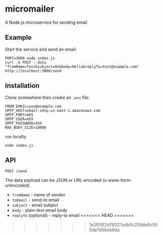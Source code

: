 # micromailer

A Node.js microservice for sending email

## Example

Start the service and send an email:

```
PORT=3000 node index.js
curl -X POST --data "fromName=Test&subject=Hi&body=Hello&replyTo=test@example.com" http://localhost:3000/send
```

## Installation

Clone somewhere then create an `.env` file:

```
FROM_EMAIL=you@example.com
SMTP_HOST=email-smtp.us-east-1.amazonaws.com
SMTP_PORT=465
SMTP_USER=XXX
SMTP_PASSWORD=XXX
MAX_BODY_SIZE=10000
```
run locally:

```
node index.js
```

## API

```
POST /send
```

The data payload can be JSON or URL-encoded (x-www-form-urlencoded).

* `fromName` - name of sender
* `toEmail` - send-to email
* `subject` - email subject
* `body` - plain-text email body
* `replyTo` (optional) - reply-to email
<<<<<<< HEAD
=======

>>>>>>> 1a2f05f2d79327adb0c259de9c595da7658eb6da
